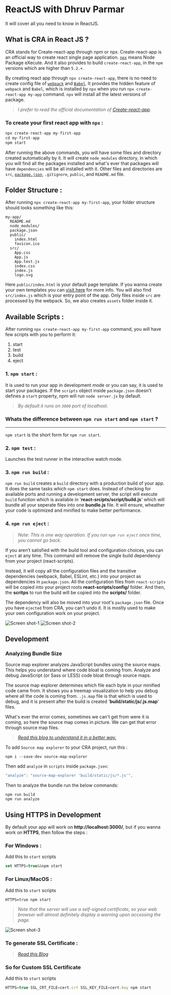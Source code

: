 # ReactJS with Dhruv Parmar
It will cover all you need to know in ReactJS.

## What is CRA in React JS ?

CRA stands for Create-react-app through npm or npx. Create-react-app is an official way to create react single page application. [`npx`](https://medium.com/@maybekatz/introducing-npx-an-npm-package-runner-55f7d4bd282b) means Node Package eXecute. And it also provides to build `create-react-app`, in the `npm` versions which are higher than `5.2.+`. 

By creating react app through `npx create-react-app`, there is no need to create config file of [`webpack`](https://webpack.js.org/concepts/#entry) and [`Babel`](https://babeljs.io/docs/en/). It provides the hidden feature of `webpack` and `Babel`, which is installed by `npx` when you run `npx create-react-app my-app` command. `npx` will install all the latest versions of package.

> *I prefer to read the official documentation of [Create-react-app](https://create-react-app.dev/docs/getting-started/).*


### To create your first react app with `npx` :
```javascript
npx create-react-app my-first-app
cd my-first-app
npm start
```

After running the above commands, you will have some files and directory created automatically by it. It will create `node_modules` directory, in which you will find all the packages installed and what's ever that packages will have `dependencies` will be all installed with it. Other files and directories are `src`, [`package.json`](https://docs.npmjs.com/cli/v9/configuring-npm/package-json), `.gitignore`, `public`, and `README.md` file.


## Folder Structure :
After running `npx create-react-app my-first-app`, your folder structure should looks something like this:

```
my-app/
  README.md
  node_modules/
  package.json
  public/
    index.html
    favicon.ico
  src/
    App.css
    App.js
    App.test.js
    index.css
    index.js
    logo.svg
```

Here `public/index.html` is your default page template. If you wanna create your own templates you can [visit here](https://create-react-app.dev/docs/custom-templates) for more info. You will also find `src/index.js` which is your entry point of the app. Only files inside `src` are processed by the webpack. So, we also creates `assets` folder inside it.

## Available Scripts :
After running `npx create-react-app my-first-app` command, you will have few scripts with you to perform it:
1. start
2. test
3. build
4. eject

### 1.  `npm start` :
It is used to run your app in development mode or you can say, it is used to start your packages. If the `scripts` object inside `package.json` doesn't defines a `start` property, npm will run `node server.js` by default.

> *By default it runs on `3000` port of localhost.*


### Whats the difference between `npm run start` and `npm start` ?
---
`npm start` is the short form for `npm run start`.


### 2.  `npm test` :
Launches the test runner in the interactive watch mode.


### 3. `npm run build` :
`npm run build` creates a `build` directory with a production build of your app. It does the same tasks which `npm start` does. Instead of checking for available ports and running a development server, the script will execute `build` function which is available in '**react-srcipts/script/build.js**' which will bundle all your seperate files into one **bundle.js** file. It will ensure, wheather your code is optimized and minified to make better performance.

### 4. `npm run eject` :

> *Note: This is one way operation. If you run `npm run eject` once time, you cannot go back.*

If you aren’t satisfied with the build tool and configuration choices, you can `eject` at any time. This command will remove the single build dependency from your project (react-scripts).

Instead, it will copy all the configuration files and the transitive dependencies (webpack, Babel, ESLint, etc.) into your project as dependencies in `package.json`. All the configuration files from `react-scripts` will be copied into your project roots **react-scripts/config/** folder. And then, the **scritps** to run the build will be copied into the **scripts/** folder.

The dependency will also be moved into your root's `package.json` file. Once you have `ejected` from CRA, you can't undo it. It is mostly used to make your own configuration work on your project.

![Screen shot-1](SS-1.png)
![Screen shot-2](SS-2.png)

## Development

### Analyzing Bundle Size

Source map explorer analyzes JavaScript bundles using the source maps. This helps you understand where code bloat is coming from. Analyze and debug JavaScript (or Sass or LESS) code bloat through source maps.

The source map explorer determines which file each byte in your minified code came from. It shows you a treemap visualization to help you debug where all the code is coming from. `.js.map` file is that which is used to debug, and it is present after the build is created '**build/static/js/.js.map**' files.

What's ever the error comes, sometimes we can't get from were it is coming, so here the source map comes in picture. We can get that error through source map files.


> *[Read this blog to understand it in a better way.](https://www.bugsnag.com/blog/source-maps)*


To add `Source map explorer` to your CRA project, run this :
```
npm i --save-dev source-map-explorer
```
Then add `analyze` in `scripts` inside `package.json`:
```javascript
"analyze": "source-map-explorer 'build/static/js/*.js'",
```
Then to analyze the bundle run the below commands:
```
npm run build
npm run analyze
```


## Using HTTPS in Development
By default your app will work on **http://localhost:3000/**, but if you wanna work on **HTTPS**, then follow the steps :

### For Windows : 
Add this to `start` scripts
```javascript
set HTTPS=true&&npm start
```

### For Linux/MacOS :
Add this to `start` scripts
```javascripts
HTTPS=true npm start
```

> *Note that the server will use a self-signed certificate, so your web browser will almost definitely display a warning upon accessing the page.*

![Screen shot-3](SS-3.png)

### To generate SSL Certificate :
> *[Read this Blog](https://medium.com/swlh/how-to-make-react-js-use-https-in-development-4ead560eff10)*

### So for Custom SSL Certificate
Add this to `start` scripts

```javascript
HTTPS=true SSL_CRT_FILE=cert.crt SSL_KEY_FILE=cert.key npm start
```


